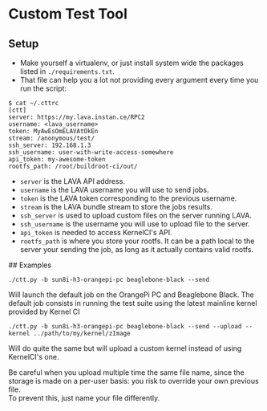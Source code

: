 # Custom Test Tool

## Setup

  * Make yourself a virtualenv, or just install system wide the packages listed in `./requirements.txt`.
  * That file can help you a lot not providing every argument every time you run the script:

```
$ cat ~/.cttrc
[ctt]
server: https://my.lava.instan.ce/RPC2
username: <lava_username>
token: MyAwEsOmELAVAtOkEn
stream: /anonymous/test/
ssh_server: 192.168.1.3
ssh_username: user-with-write-access-somewhere
api_token: my-awesome-token
rootfs_path: /root/buildroot-ci/out/
```

  * `server` is the LAVA API address.
  * `username` is the LAVA username you will use to send jobs.
  * `token` is the LAVA token corresponding to the previous username.
  * `stream` is the LAVA bundle stream to store the jobs results.
  * `ssh_server` is used to upload custom files on the server running LAVA.
  * `ssh_username` is the username you will use to upload file to the server.
  * `api_token` is needed to access KernelCI's API.
  * `rootfs_path` is where you store your rootfs. It can be a path local to the
server your sending the job, as long as it actually contains valid rootfs.

## Examples

`./ctt.py -b sun8i-h3-orangepi-pc beaglebone-black --send`

Will launch the default job on the OrangePi PC and Beaglebone Black. The default
job consists in running the test suite using the latest mainline kernel provided
by Kernel CI

`./ctt.py -b sun8i-h3-orangepi-pc beaglebone-black --send --upload --kernel ../path/to/my/kernel/zImage`

Will do quite the same but will upload a custom kernel instead of using KernelCI's one.

Be careful when you upload multiple time the same file name, since the storage
is made on a per-user basis: you risk to override your own previous file.   
To prevent this, just name your file differently.

